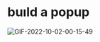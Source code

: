 # buıld a popup

![GIF-2022-10-02-00-15-49](https://user-images.githubusercontent.com/103332831/193428743-c08e9957-b24d-4102-bea6-8ecfac5cc0e9.gif)







